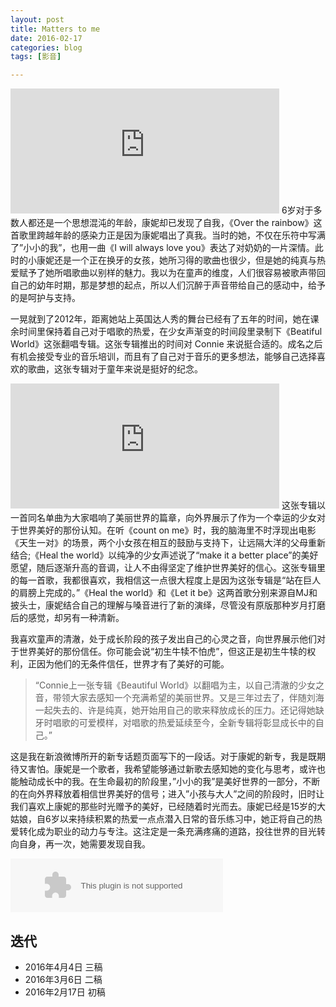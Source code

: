 ```yaml
---
layout: post
title: Matters to me
date: 2016-02-17
categories: blog
tags: [影音]

---
```

<iframe src="http://musicbox.coding.io/m163player/16993020" frameborder="0" scrolling="0" width="430" height="200" allowtransparency></iframe>
6岁对于多数人都还是一个思想混沌的年龄，康妮却已发现了自我，《Over the rainbow》这首歌里跨越年龄的感染力正是因为康妮唱出了真我。当时的她，不仅在乐符中写满了”小小的我”，也用一曲《I will always love you》表达了对奶奶的一片深情。此时的小康妮还是一个正在换牙的女孩，她所习得的歌曲也很少，但是她的纯真与热爱赋予了她所唱歌曲以别样的魅力。我以为在童声的维度，人们很容易被歌声带回自己的幼年时期，那是梦想的起点，所以人们沉醉于声音带给自己的感动中，给予的是呵护与支持。

一晃就到了2012年，距离她站上英国达人秀的舞台已经有了五年的时间，她在课余时间里保持着自己对于唱歌的热爱，在少女声渐变的时间段里录制下《Beatiful World》这张翻唱专辑。这张专辑推出的时间对 Connie 来说挺合适的。成名之后有机会接受专业的音乐培训，而且有了自己对于音乐的更多想法，能够自己选择喜欢的歌曲，这张专辑对于童年来说是挺好的纪念。

<iframe src="http://musicbox.coding.io/m163player/25714151" frameborder="0" scrolling="0" width="430" height="200" allowtransparency></iframe>
这张专辑以一首同名单曲为大家唱响了美丽世界的篇章，向外界展示了作为一个幸运的少女对于世界美好的那份认知。在听《count on me》时，我的脑海里不时浮现出电影《天生一对》的场景，两个小女孩在相互的鼓励与支持下，让远隔大洋的父母重新结合;《Heal the world》以纯净的少女声述说了“make it a better place”的美好愿望，随后逐渐升高的音调，让人不由得坚定了维护世界美好的信心。这张专辑里的每一首歌，我都很喜欢，我相信这一点很大程度上是因为这张专辑是“站在巨人的肩膀上完成的。”《Heal the world》和《Let it be》这两首歌分别来源自MJ和披头士，康妮结合自己的理解与嗓音进行了新的演绎，尽管没有原版那种岁月打磨后的感觉，却另有一种清新。

我喜欢童声的清澈，处于成长阶段的孩子发出自己的心灵之音，向世界展示他们对于世界美好的那份信任。你可能会说“初生牛犊不怕虎”，但这正是初生牛犊的权利，正因为他们的无条件信任，世界才有了美好的可能。

> “Connie上一张专辑《Beautiful World》以翻唱为主，以自己清澈的少女之音，带领大家去感知一个充满希望的美丽世界。又是三年过去了，伴随刘海一起失去的、许是纯真，她开始用自己的歌来释放成长的压力。还记得她缺牙时唱歌的可爱模样，对唱歌的热爱延续至今，全新专辑将彰显成长中的自己。”

这是我在新浪微博所开的新专话题页面写下的一段话。对于康妮的新专，我是既期待又害怕。康妮是一个歌者，我希望能够通过新歌去感知她的变化与思考，或许也能触动成长中的我。在生命最初的阶段里，”小小的我”是美好世界的一部分，不断的在向外界释放着相信世界美好的信号；进入”小孩与大人”之间的阶段时，旧时让我们喜欢上康妮的那些时光赠予的美好，已经随着时光而去。康妮已经是15岁的大姑娘，自6岁以来持续积累的热爱一点点潜入日常的音乐练习中，她正将自己的热爱转化成为职业的动力与专注。这注定是一条充满疼痛的道路，投往世界的目光转向自身，再一次，她需要发现自我。

<embed src="http://music.163.com/style/swf/widget.swf?sid=407862462&type=2&auto=1&width=320&height=66" width="340" height="86"  allowNetworking="all"></embed>

## 迭代

* 2016年4月4日 三稿
* 2016年3月6日 二稿
* 2016年2月17日 初稿
